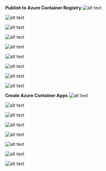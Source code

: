 
**Publish to Azure Container Registry**
![alt text](images/image.png)

![alt text](images/image-1.png)

![alt text](images/image-2.png)

![alt text](images/image-3.png)

![alt text](images/image-4.png)

![alt text](images/image-5.png)

![alt text](images/image-6.png)

![alt text](images/image-7.png)

![alt text](images/image-8.png)

**Create Azure Container Apps**
![alt text](images/image-9.png)

![alt text](images/image-10.png)

![alt text](images/image-11.png)

![alt text](images/image-12.png)

![alt text](images/image-13.png)

![alt text](images/image-14.png)

![alt text](images/image-15.png)

![alt text](images/image-16.png)